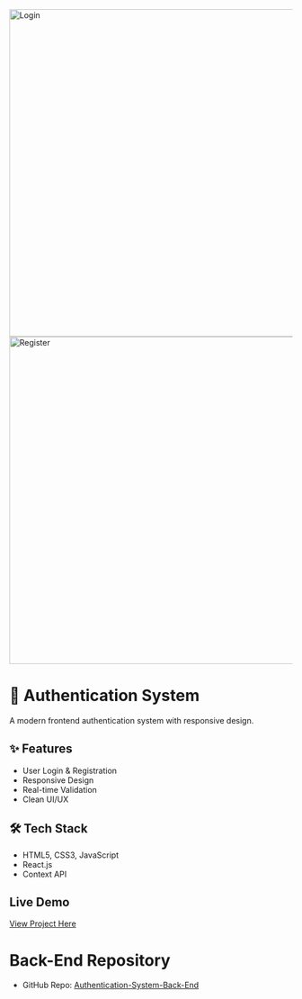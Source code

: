 <img width="844" height="582" alt="Login" src="https://github.com/user-attachments/assets/20410230-f7b9-4423-93a5-93f6f9ce9ead" /> 

<img width="844" height="582" alt="Register" src="https://github.com/user-attachments/assets/96f13a0d-c743-4d40-884b-8070386d4b25" />

# 🔐 Authentication System

A modern frontend authentication system with responsive design.

## ✨ Features
- User Login & Registration
- Responsive Design
- Real-time Validation
- Clean UI/UX

## 🛠 Tech Stack
- HTML5, CSS3, JavaScript
- React.js
- Context API

##  Live Demo
[View Project Here](https://omarhussien98.github.io/Authentication-System/)

# Back-End Repository
- GitHub Repo: [Authentication-System-Back-End](https://github.com/omarhussien98/Authentication-System-back-end/)
